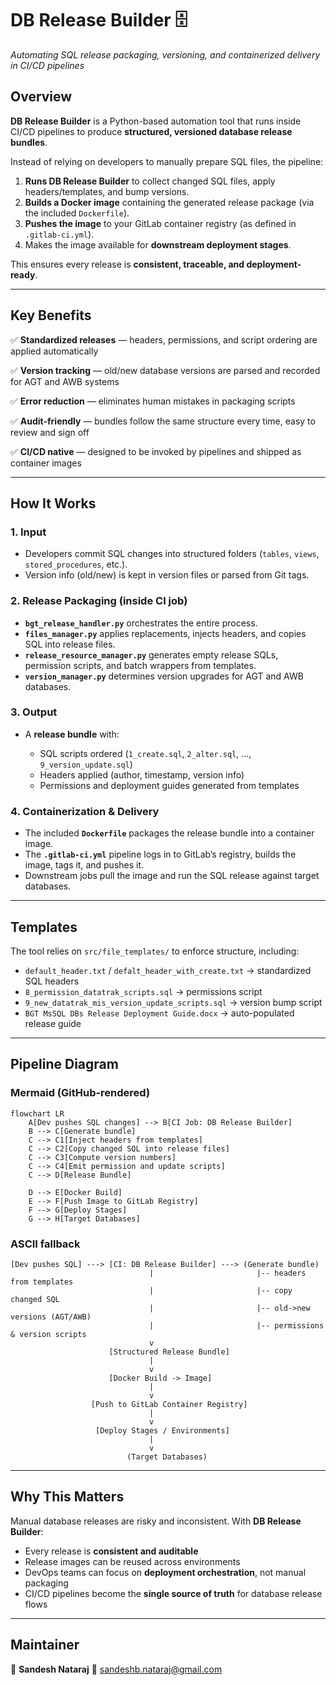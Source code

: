 # **DB Release Builder 🗄️**

*Automating SQL release packaging, versioning, and containerized delivery in CI/CD pipelines*

## **Overview**

**DB Release Builder** is a Python-based automation tool that runs inside CI/CD pipelines to produce **structured, versioned database release bundles**.

Instead of relying on developers to manually prepare SQL files, the pipeline:

1. **Runs DB Release Builder** to collect changed SQL files, apply headers/templates, and bump versions.
2. **Builds a Docker image** containing the generated release package (via the included `Dockerfile`).
3. **Pushes the image** to your GitLab container registry (as defined in `.gitlab-ci.yml`).
4. Makes the image available for **downstream deployment stages**.

This ensures every release is **consistent, traceable, and deployment-ready**.

---

## **Key Benefits**

✅ **Standardized releases** — headers, permissions, and script ordering are applied automatically

✅ **Version tracking** — old/new database versions are parsed and recorded for AGT and AWB systems

✅ **Error reduction** — eliminates human mistakes in packaging scripts

✅ **Audit-friendly** — bundles follow the same structure every time, easy to review and sign off

✅ **CI/CD native** — designed to be invoked by pipelines and shipped as container images


---

## **How It Works**

### 1. Input

* Developers commit SQL changes into structured folders (`tables`, `views`, `stored_procedures`, etc.).
* Version info (old/new) is kept in version files or parsed from Git tags.

### 2. Release Packaging (inside CI job)

* **`bgt_release_handler.py`** orchestrates the entire process.
* **`files_manager.py`** applies replacements, injects headers, and copies SQL into release files.
* **`release_resource_manager.py`** generates empty release SQLs, permission scripts, and batch wrappers from templates.
* **`version_manager.py`** determines version upgrades for AGT and AWB databases.

### 3. Output

* A **release bundle** with:

  * SQL scripts ordered (`1_create.sql`, `2_alter.sql`, …, `9_version_update.sql`)
  * Headers applied (author, timestamp, version info)
  * Permissions and deployment guides generated from templates

### 4. Containerization & Delivery

* The included **`Dockerfile`** packages the release bundle into a container image.
* The **`.gitlab-ci.yml`** pipeline logs in to GitLab’s registry, builds the image, tags it, and pushes it.
* Downstream jobs pull the image and run the SQL release against target databases.

---

## **Templates**

The tool relies on `src/file_templates/` to enforce structure, including:

* `default_header.txt` / `defalt_header_with_create.txt` → standardized SQL headers
* `8_permission_datatrak_scripts.sql` → permissions script
* `9_new_datatrak_mis_version_update_scripts.sql` → version bump script
* `BGT MsSQL DBs Release Deployment Guide.docx` → auto-populated release guide

---

## **Pipeline Diagram**

### Mermaid (GitHub-rendered)

```mermaid
flowchart LR
    A[Dev pushes SQL changes] --> B[CI Job: DB Release Builder]
    B --> C[Generate bundle]
    C --> C1[Inject headers from templates]
    C --> C2[Copy changed SQL into release files]
    C --> C3[Compute version numbers]
    C --> C4[Emit permission and update scripts]
    C --> D[Release Bundle]

    D --> E[Docker Build]
    E --> F[Push Image to GitLab Registry]
    F --> G[Deploy Stages]
    G --> H[Target Databases]
```

### ASCII fallback

```
[Dev pushes SQL] ---> [CI: DB Release Builder] ---> (Generate bundle)
                               |                       |-- headers from templates
                               |                       |-- copy changed SQL
                               |                       |-- old->new versions (AGT/AWB)
                               |                       |-- permissions & version scripts
                               v
                      [Structured Release Bundle]
                               |
                               v
                      [Docker Build -> Image]
                               |
                               v
                  [Push to GitLab Container Registry]
                               |
                               v
                   [Deploy Stages / Environments]
                               |
                               v
                          (Target Databases)
```

---

## **Why This Matters**

Manual database releases are risky and inconsistent. With **DB Release Builder**:

* Every release is **consistent and auditable**
* Release images can be reused across environments
* DevOps teams can focus on **deployment orchestration**, not manual packaging
* CI/CD pipelines become the **single source of truth** for database release flows

---

## **Maintainer**

👤 **Sandesh Nataraj**
📧 [sandeshb.nataraj@gmail.com](mailto:sandeshb.nataraj@gmail.com)